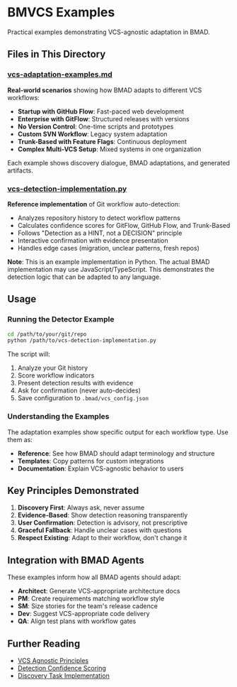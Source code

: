 # BMVCS Examples

Practical examples demonstrating VCS-agnostic adaptation in BMAD.

## Files in This Directory

### [vcs-adaptation-examples.md](./vcs-adaptation-examples.md)

**Real-world scenarios** showing how BMAD adapts to different VCS workflows:

- **Startup with GitHub Flow**: Fast-paced web development
- **Enterprise with GitFlow**: Structured releases with versions
- **No Version Control**: One-time scripts and prototypes
- **Custom SVN Workflow**: Legacy system adaptation
- **Trunk-Based with Feature Flags**: Continuous deployment
- **Complex Multi-VCS Setup**: Mixed systems in one organization

Each example shows discovery dialogue, BMAD adaptations, and generated artifacts.

### [vcs-detection-implementation.py](./vcs-detection-implementation.py)

**Reference implementation** of Git workflow auto-detection:

- Analyzes repository history to detect workflow patterns
- Calculates confidence scores for GitFlow, GitHub Flow, and Trunk-Based
- Follows "Detection as a HINT, not a DECISION" principle
- Interactive confirmation with evidence presentation
- Handles edge cases (migration, unclear patterns, fresh repos)

**Note**: This is an example implementation in Python. The actual BMAD implementation may use JavaScript/TypeScript. This demonstrates the detection logic that can be adapted to any language.

## Usage

### Running the Detector Example

```bash
cd /path/to/your/git/repo
python /path/to/vcs-detection-implementation.py
```

The script will:

1. Analyze your Git history
2. Score workflow indicators
3. Present detection results with evidence
4. Ask for confirmation (never auto-decides)
5. Save configuration to `.bmad/vcs_config.json`

### Understanding the Examples

The adaptation examples show specific output for each workflow type. Use them as:

- **Reference**: See how BMAD should adapt terminology and structure
- **Templates**: Copy patterns for custom integrations
- **Documentation**: Explain VCS-agnostic behavior to users

## Key Principles Demonstrated

1. **Discovery First**: Always ask, never assume
2. **Evidence-Based**: Show detection reasoning transparently
3. **User Confirmation**: Detection is advisory, not prescriptive
4. **Graceful Fallback**: Handle unclear cases with questions
5. **Respect Existing**: Adapt to their workflow, don't change it

## Integration with BMAD Agents

These examples inform how all BMAD agents should adapt:

- **Architect**: Generate VCS-appropriate architecture docs
- **PM**: Create requirements matching workflow style
- **SM**: Size stories for the team's release cadence
- **Dev**: Suggest VCS-appropriate code delivery
- **QA**: Align test plans with workflow gates

## Further Reading

- [VCS Agnostic Principles](../docs/VCS_AGNOSTIC_PRINCIPLES.md)
- [Detection Confidence Scoring](../docs/VCS_DETECTION_CONFIDENCE.md)
- [Discovery Task Implementation](../tasks/discover-vcs.md)
